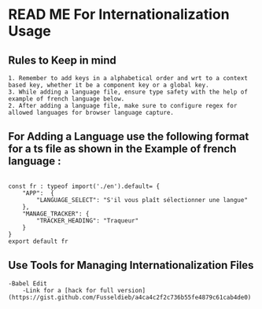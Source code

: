 # READ ME For Internationalization Usage

## Rules to Keep in mind
    1. Remember to add keys in a alphabetical order and wrt to a context based key, whether it be a component key or a global key.
    3. While adding a language file, ensure type safety with the help of example of french language below.
    2. After adding a language file, make sure to configure regex for allowed languages for browser language capture.

## For Adding a Language use the following format for a ts file as shown in the Example of french language :

<!-- Contents of file "fr.ts" start -->
```

const fr : typeof import('./en').default= {
	"APP":  {
		"LANGUAGE_SELECT": "S'il vous plaît sélectionner une langue"
	},
	"MANAGE_TRACKER": {
		"TRACKER_HEADING": "Traqueur"
	}
}
export default fr
```
<!-- Contents of file "fr.ts" end -->

## Use Tools for Managing Internationalization Files
	-Babel Edit
		-Link for a [hack for full version](https://gist.github.com/Fusseldieb/a4ca4c2f2c736b55fe4879c61cab4de0)